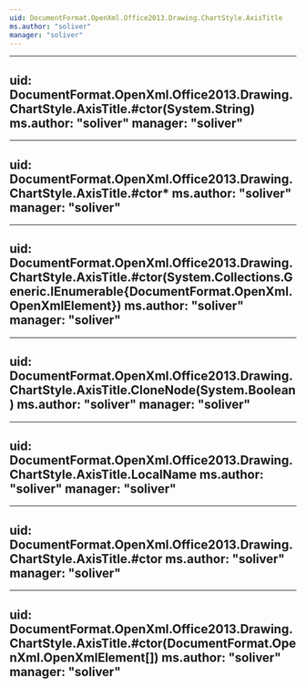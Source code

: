 ```yaml
---
uid: DocumentFormat.OpenXml.Office2013.Drawing.ChartStyle.AxisTitle
ms.author: "soliver"
manager: "soliver"
---
```


---
uid: DocumentFormat.OpenXml.Office2013.Drawing.ChartStyle.AxisTitle.#ctor(System.String)
ms.author: "soliver"
manager: "soliver"
---

---
uid: DocumentFormat.OpenXml.Office2013.Drawing.ChartStyle.AxisTitle.#ctor*
ms.author: "soliver"
manager: "soliver"
---

---
uid: DocumentFormat.OpenXml.Office2013.Drawing.ChartStyle.AxisTitle.#ctor(System.Collections.Generic.IEnumerable{DocumentFormat.OpenXml.OpenXmlElement})
ms.author: "soliver"
manager: "soliver"
---

---
uid: DocumentFormat.OpenXml.Office2013.Drawing.ChartStyle.AxisTitle.CloneNode(System.Boolean)
ms.author: "soliver"
manager: "soliver"
---

---
uid: DocumentFormat.OpenXml.Office2013.Drawing.ChartStyle.AxisTitle.LocalName
ms.author: "soliver"
manager: "soliver"
---

---
uid: DocumentFormat.OpenXml.Office2013.Drawing.ChartStyle.AxisTitle.#ctor
ms.author: "soliver"
manager: "soliver"
---

---
uid: DocumentFormat.OpenXml.Office2013.Drawing.ChartStyle.AxisTitle.#ctor(DocumentFormat.OpenXml.OpenXmlElement[])
ms.author: "soliver"
manager: "soliver"
---
